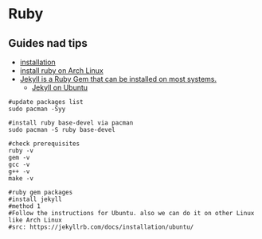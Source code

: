 # Ruby

## Guides nad tips

* [installation](https://www.ruby-lang.org/en/documentation/installation/)
* [install ruby on Arch Linux](https://www.ruby-lang.org/en/documentation/installation/#pacman)
* [Jekyll is a Ruby Gem that can be installed on most systems.](https://jekyllrb.com/docs/installation/)
    * [Jekyll on Ubuntu](https://jekyllrb.com/docs/installation/ubuntu/)

```shell
#update packages list
sudo pacman -Syy

#install ruby base-devel via pacman
sudo pacman -S ruby base-devel

#check prerequisites
ruby -v
gem -v
gcc -v
g++ -v
make -v

#ruby gem packages
#install jekyll
#method 1
#Follow the instructions for Ubuntu. also we can do it on other Linux like Arch Linux
#src: https://jekyllrb.com/docs/installation/ubuntu/
```